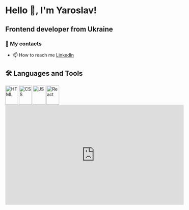 <h1>Hello 👋, I'm Yaroslav!</h1> 
<h2>Frontend developer from Ukraine</h2>
<h3>📖 My contacts</h3>

- 📫 How to reach me [LinkedIn](https://www.linkedin.com/in/%D1%8F%D1%80%D0%BE%D1%81%D0%BB%D0%B0%D0%B2-%D0%BB%D1%83%D0%BA%D0%BE%D0%B2%D0%B5%D1%86%D1%8C%D0%BA%D0%B8%D0%B9-a035a522a/)

## 🛠 Languages and Tools  
  <img align="left" width="40" height="60" src="https://cdn.jsdelivr.net/gh/devicons/devicon/icons/html5/html5-original.svg" alt="HTML"/>
  <img align="left" width="40" height="60" src="https://cdn.jsdelivr.net/gh/devicons/devicon/icons/css3/css3-original.svg" alt="CSS"/>
  <img align="left" width="40" height="60" src="https://cdn.jsdelivr.net/gh/devicons/devicon/icons/javascript/javascript-original.svg" alt="JS"/>
  <img align="left" width="40" height="60" src="https://cdn.jsdelivr.net/gh/devicons/devicon/icons/react/react-original.svg" alt="React"/>

  <iframe width="560" height="315" src="https://www.youtube.com/embed/Fb9GNv0rnjo?si=k5vQcgfaD9wId8-B" title="YouTube video player" frameborder="0" allow="accelerometer; autoplay; clipboard-write; encrypted-media; gyroscope; picture-in-picture; web-share" referrerpolicy="strict-origin-when-cross-origin" allowfullscreen></iframe>

